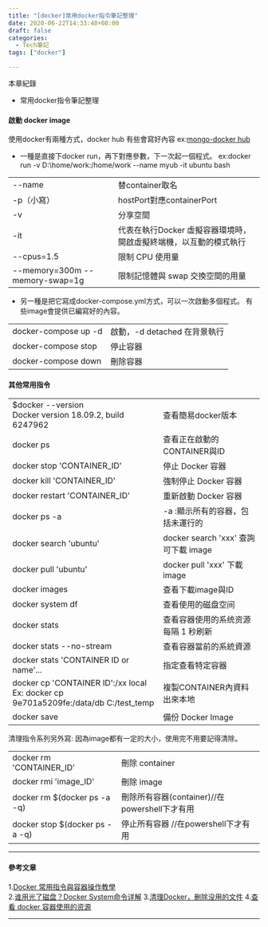 ```yaml
---
title: "[docker]常用docker指令筆記整理"
date: 2020-06-22T14:33:48+08:00
draft: false
categories:
  - Tech筆記
tags: ["docker"]

---
```



本章紀錄
- 常用docker指令筆記整理


<!--more-->

#### 啟動 docker image
使用docker有兩種方式，docker hub 有些會寫好內容 ex:[mongo-docker hub](https://hub.docker.com/_/mongo "mongo-docker hub")

- 一種是直接下docker run，再下對應參數，下一次起一個程式。
	ex:docker run -v D:\home/work:/home/work --name myub -it ubuntu bash
	
|   |   |
| ------------ | ------------ |
|  --name | 替container取名  |
|  -p（小寫） |  hostPort對應containerPort |
| -v  |  分享空間 |
| -it  |  代表在執行Docker 虛擬容器環境時，開啟虛擬終端機，以互動的模式執行 |
| --cpus=1.5  |  限制 CPU 使用量 |
| --memory=300m --memory-swap=1g  |  限制記憶體與 swap 交換空間的用量 |

- 另一種是把它寫成docker-compose.yml方式，可以一次啟動多個程式。
有些image會提供已編寫好的內容。

|   |   |
| ------------ | ------------ |
|  docker-compose up -d |  啟動，-d detached 在背景執行 |
| docker-compose stop | 停止容器  |
| docker-compose down | 刪除容器  |



#### 其他常用指令
|   |   |
| ------------ | ------------ |
| $docker --version<br>Docker version 18.09.2, build 6247962  | 查看簡易docker版本  |
|  docker ps |  查看正在啟動的CONTAINER與ID  |
|  docker stop 'CONTAINER_ID' | 停止 Docker 容器   |
|  docker kill 'CONTAINER_ID' |  強制停止 Docker 容器  |
|  docker restart 'CONTAINER_ID'|  重新啟動 Docker 容器  |
|  docker ps -a |   -a :顯示所有的容器，包括未運行的 |
|  docker search 'ubuntu' |  docker search 'xxx' 查詢可下載 image  |
| docker pull 'ubuntu'   |  docker pull 'xxx' 下載 image  |
| docker images  | 查看下載image與ID   |
| docker system df  | 查看使用的磁盘空间 |
| docker stats  | 查看容器使用的系统资源 每隔 1 秒刷新 |
| docker stats --no-stream  | 查看容器當前的系統資源 |
| docker stats 'CONTAINER ID or name'... | 指定查看特定容器 |
| docker cp 'CONTAINER ID':/xx local <br> Ex: docker cp 9e701a5209fe:/data/db C:/test_temp| 複製CONTAINER內資料出來本地 |
| docker save  | 備份 Docker Image |

清理指令系列另外寫:
因為image都有一定的大小，使用完不用要記得清除。

|   |   |
| ------------ | ------------ |
| docker rm 'CONTAINER_ID'  | 刪除 container  |
| docker rmi  'image_ID'| 刪除 image  |
| docker rm $(docker ps -a -q) | 刪除所有容器(container)//在powershell下才有用 |
|  docker stop $(docker ps -a -q) | 停止所有容器 //在powershell下才有用   |


  

------------


#### 參考文章

1.[Docker 常用指令與容器操作教學](https://blog.gtwang.org/linux/docker-commands-and-container-management-tutorial/ "Docker 常用指令與容器操作教學") <br>
2.[谁用光了磁盘？Docker System命令详解](https://blog.fundebug.com/2017/04/19/docker-system-explain/ "谁用光了磁盘？Docker System命令详解")
3.[清理Docker，删除没用的文件]( https://www.fengzifz.com/2017/03/27/clean-docker/ "清理Docker，删除没用的文件")
4.[查看 docker 容器使用的资源](https://www.cnblogs.com/sparkdev/p/7821376.html "查看 docker 容器使用的资源")

------------

